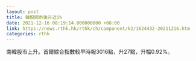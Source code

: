 ```yaml
---
layout: post
title: 韓股開市後升近1%
date: 2021-12-16 08:19:14.000000000 +08:00
link: https://news.rthk.hk/rthk/ch/component/k2/1624432-20211216.htm
categories: rthk
---
```


南韓股市上升。首爾綜合指數較早時報3016點，升27點，升幅0.92%。
